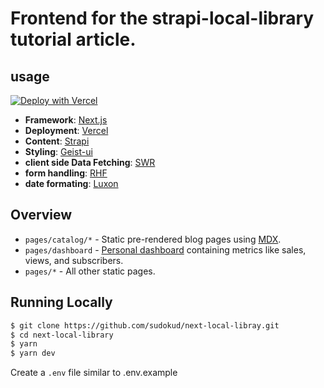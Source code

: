 # Frontend for the strapi-local-library tutorial article.

## usage

[![Deploy with Vercel](https://vercel.com/button)](https://vercel.com/new/git/external?repository-url=https%3A%2F%2Fgithub.com%2Fleerob%2Fleerob.io)

- **Framework**: [Next.js](https://nextjs.org/)
- **Deployment**: [Vercel](https://vercel.com)
- **Content**: [Strapi](https://strapi.io)
- **Styling**: [Geist-ui](https://geist-ui.io/)
- **client side Data Fetching**: [SWR](https://swr.io)
- **form handling**: [RHF](https://react-hook-form.io)
- **date formating**: [Luxon](https://luxon.io)

## Overview

- `pages/catalog/*` - Static pre-rendered blog pages using [MDX](https://github.com/mdx-js/mdx).
- `pages/dashboard` - [Personal dashboard](https://leerob.io/dashboard) containing metrics like sales, views, and subscribers.
- `pages/*` - All other static pages.

## Running Locally

```bash
$ git clone https://github.com/sudokud/next-local-libray.git
$ cd next-local-library
$ yarn
$ yarn dev
```

Create a `.env` file similar to .env.example

